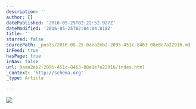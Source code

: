 ```yaml
---
description: ''
author: []
datePublished: '2016-05-25T02:22:52.927Z'
dateModified: '2016-05-25T02:04:04.818Z'
title: ''
starred: false
sourcePath: _posts/2016-05-25-0aea2eb2-2095-451c-8463-08e8e7a22916.md
inFeed: true
hasPage: true
inNav: false
url: 0aea2eb2-2095-451c-8463-08e8e7a22916/index.html
_context: 'http://schema.org'
_type: Article

---
```

![](https://the-grid-user-content.s3-us-west-2.amazonaws.com/9d242a21-6883-4bb0-9a6b-df20c00379ea.jpg)